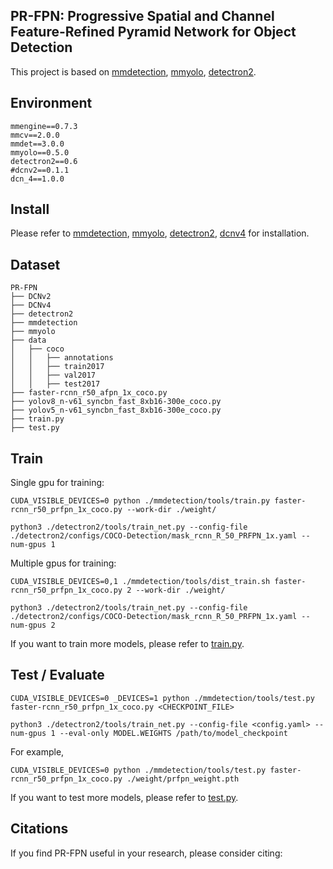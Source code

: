 PR-FPN: Progressive Spatial and Channel Feature-Refined Pyramid Network for Object Detection
---------------------
This project is based on [mmdetection](https://github.com/open-mmlab/mmdetection), [mmyolo](https://github.com/open-mmlab/mmyolo), [detectron2](https://github.com/facebookresearch/detectron2).

Environment
----------------
```
mmengine==0.7.3
mmcv==2.0.0
mmdet==3.0.0
mmyolo==0.5.0
detectron2==0.6
#dcnv2==0.1.1
dcn_4==1.0.0
```

Install
-------------
Please refer to [mmdetection](https://mmdetection.readthedocs.io/en/latest/get_started.html), [mmyolo](https://mmyolo.readthedocs.io/en/latest/get_started/installation.html), [detectron2](https://detectron2.readthedocs.io/tutorials/install.html), [dcnv4](./DCNv4/README.md) for installation.

Dataset
----------
```
PR-FPN
├── DCNv2
├── DCNv4
├── detectron2
├── mmdetection
├── mmyolo
├── data
│   ├── coco
│   │   ├── annotations
│   │   ├── train2017
│   │   ├── val2017
│   │   ├── test2017
├── faster-rcnn_r50_afpn_1x_coco.py
├── yolov8_n-v61_syncbn_fast_8xb16-300e_coco.py
├── yolov5_n-v61_syncbn_fast_8xb16-300e_coco.py
├── train.py
├── test.py
```
Train
--------------
Single gpu for training:
```shell
CUDA_VISIBLE_DEVICES=0 python ./mmdetection/tools/train.py faster-rcnn_r50_prfpn_1x_coco.py --work-dir ./weight/

python3 ./detectron2/tools/train_net.py --config-file ./detectron2/configs/COCO-Detection/mask_rcnn_R_50_PRFPN_1x.yaml --num-gpus 1
```

Multiple gpus for training:
```shell
CUDA_VISIBLE_DEVICES=0,1 ./mmdetection/tools/dist_train.sh faster-rcnn_r50_prfpn_1x_coco.py 2 --work-dir ./weight/

python3 ./detectron2/tools/train_net.py --config-file ./detectron2/configs/COCO-Detection/mask_rcnn_R_50_PRFPN_1x.yaml --num-gpus 2
```
If you want to train more models, please refer to [train.py](train.py).

Test / Evaluate
-----------
```shell
CUDA_VISIBLE_DEVICES=0 _DEVICES=1 python ./mmdetection/tools/test.py faster-rcnn_r50_prfpn_1x_coco.py <CHECKPOINT_FILE>

python3 ./detectron2/tools/train_net.py --config-file <config.yaml> --num-gpus 1 --eval-only MODEL.WEIGHTS /path/to/model_checkpoint
```

For example,
```shell
CUDA_VISIBLE_DEVICES=0 python ./mmdetection/tools/test.py faster-rcnn_r50_prfpn_1x_coco.py ./weight/prfpn_weight.pth
```
If you want to test more models, please refer to [test.py](test.py).

Citations
------------
If you find PR-FPN useful in your research, please consider citing:
```

```
